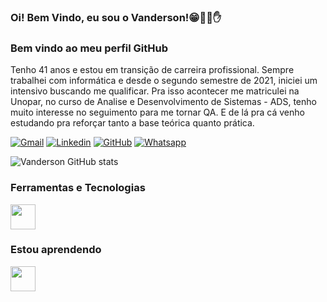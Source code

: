 ### Oi! Bem Vindo, eu sou o Vanderson!😁🧑‍🚀✋
### Bem vindo ao meu perfil GitHub

Tenho 41 anos e estou em transição de carreira profissional. Sempre trabalhei com informática e desde o segundo semestre de 2021, iniciei um intensivo buscando me qualificar. Pra isso acontecer me matriculei na Unopar, no curso de Analise e Desenvolvimento de Sistemas - ADS, tenho muito interesse no seguimento para me tornar QA. E de lá pra cá venho estudando pra reforçar tanto a base teórica quanto prática.   


[![Gmail](https://img.shields.io/badge/Gmail-D14836?style=for-the-badge&logo=gmail&logoColor=white)](https://mail.google.com/mail/u/0/?tab=rm&ogbl#inbox?compose=new)
[![Linkedin](https://img.shields.io/badge/LinkedIn-0077B5?style=for-the-badge&logo=linkedin&logoColor=white)](https://www.linkedin.com/in/vandersonanalistaqa/)
[![GitHub](https://img.shields.io/badge/GitHub-100000?style=for-the-badge&logo=github&logoColor=white)](https://github.com/vandersonmgpb)
[![Whatsapp](https://img.shields.io/badge/WhatsApp-25D366?style=for-the-badge&logo=whatsapp&logoColor=white)](https://web.whatsapp.com/)

![Vanderson GitHub stats](https://github-readme-stats.vercel.app/api?username=vandersonmgpb&show_icons=true&theme=tokyonight)

### Ferramentas e Tecnologias

<img src="https://cdn.jsdelivr.net/gh/devicons/devicon/icons/git/git-original.svg" width="40" height="40"/>

### Estou aprendendo

<img src="https://cdn.jsdelivr.net/gh/devicons/devicon/icons/java/java-original.svg" width="40" height="40"/>





